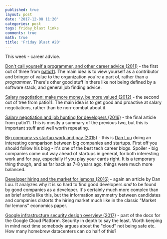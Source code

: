 ```yaml
---
published: true
layout: post
date: '2017-12-08 11:20'
categories: post
tags: friday_blast links
comments: true
math: true
title: 'Friday Blast #20'
---
```


This week - career advice.

[Don't call yourself a programmer, and other career advice (2011)](http://www.kalzumeus.com/2011/10/28/dont-call-yourself-a-programmer/) - the first out of three from [patio11](https://www.kalzumeus.com/about/). The main idea is to view yourself as a contributor and bringer of value to the organization you're a part of, rather than a _programmer_. There's other good stuff in there like not being defined by a software stack, and general job finding advice.

[Salary negotiation: make more money, be more valued (2012)](http://www.kalzumeus.com/2012/01/23/salary-negotiation/) - the second out of tree from patio11. The main idea is to get good and proactive at salary negotiations, rather than be non-combat about it.

[Salary negotiation and job hunting for developers (2016)](https://www.twilio.com/blog/2016/02/patrick-mckenzie-on-salary-negotiation-job-hunting.html) - the final article from patio11. This is mostly a summary of the previous two, but this is important stuff and well worth repeating.

[Big company vs startup work and pay (2015)](https://danluu.com/startup-tradeoffs/) - this is [Dan Luu](https://danluu.com/) doing an interesting comparison between big companies and startups. First off you should follow his blog - it's one of the best tech career blogs. Spoiler - big companies come out way ahead of startups in general, for both interesting work and for pay, especially if you play your cards right. It is a temporary thing though, and as far back as 7-8 years ago, things were much more balanced.

[Developer hiring and the market for lemons (2016)](https://danluu.com/hiring-lemons/) - again an article by Dan Luu. It analyzes why it is so hard to find good developers _and_ to be found by good companies as a developer. It's certainly much more complex than an brief article like this, but the information asymmetry between candidates and companies distorts the hiring market much like in the classic "Market for lemons" economics paper.

[Google infrastructure security design overview (2017)](https://cloud.google.com/security/security-design/) - part of the docs for the Google Cloud Platform. Security in depth to say the least. Worth keeping in mind next time somebody argues about the "cloud" not being safe etc. How many homebrew datacenters can do half of this?
